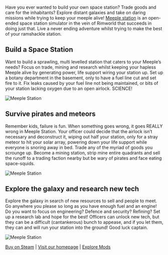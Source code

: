 Have you ever wanted to build your own space station? Trade goods and care for the inhabitants? Explore distant galaxies and take on daring missions while trying to keep your meeple alive! [Meeple station](https://meeplestationc.com) is an open-ended space station simulator in the vein of Rimworld that succeeds in doing just that. Live a never ending adventure whilst trying to make the best of your ramshackle station.

## Build a Space Station
Want to build a sprawling, multi levelled station that caters to your Meeple’s needs? Focus on trade, mining and research whilst keeping your hapless Meeple alive by generating power, life support wiring your station up. Set up a botany department in the basement, only to have a fuel line cut and set fire to it. Fix leaks caused by your fuel line not being maintained, or bits of your station lacking oxygen due to an open airlock. SCIENCE!

<img src="https://steamcdn-a.akamaihd.net/steam/apps/900010/extras/busystation.gif?t=1543992839" alt="Meeple Station"/>

## Survive pirates and meteors
Remember kids, failure is fun. When something goes wrong, it goes REALLY wrong in Meeple Station. Your officer could decide that the airlock isn’t necessary and deconstruct it, wiping out half your station, only for a stray meteor to hit your solar array, powering down your life support while everyone is snoring away in bed. Trade any of the myriad of goods you scrounge up. Become a mining station, strip mine entire quadrants and sell the runoff to a trading faction nearby but be wary of pirates and face eating space-squids.

<img src="https://steamcdn-a.akamaihd.net/steam/apps/900010/extras/pirateboarding.gif?t=1543992839" alt="Meeple Station"/>

## Explore the galaxy and research new tech
Explore the galaxy in search of new resources to sell and people to meet. Go anywhere you please so long as you have enough fuel and an engine! Do you want to focus on engineering? Defence and security? Refining? Set up a research lab and hope for the best! Officers can unlock new tech, but they can be a difficult (cantankerous) bunch to appease, and if you let them, they can and will run your station into the ground! Good luck captain.

<img src="https://steamcdn-a.akamaihd.net/steam/apps/900010/extras/chemist.gif?t=1543992839" alt="Meeple Station"/>

[Buy on Steam](https://store.steampowered.com/app/900010/Meeple_Station/) | [Visit our homepage](https://meeplestation.com) | [Explore Mods](https://meeplestation.mod.io)
